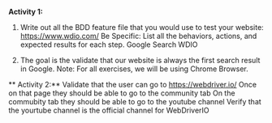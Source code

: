 **Activity 1:**

1) Write out all the BDD feature file that you would use to test your website: https://www.wdio.com/
   Be Specific: List all the behaviors, actions, and expected results for each step.
   Google
   Search WDIO
   
3) The goal is the validate that our website is always the first search result in Google.
   Note: For all exercises, we will be using Chrome Browser.



**   Activity 2:**
   Validate that the user can go to https://webdriver.io/
   Once on that page they should be able to go to the community tab
   On the commubity tab they should be able to go to the  youtube channel
   Verify that the yourtube channel is the official channel for WebDriverIO


